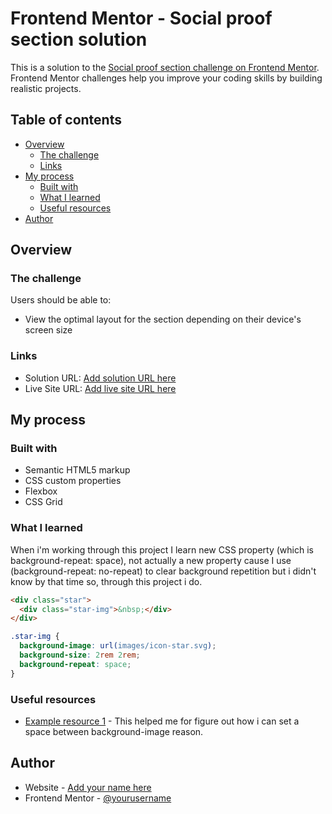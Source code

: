 # Frontend Mentor - Social proof section solution

This is a solution to the [Social proof section challenge on Frontend Mentor](https://www.frontendmentor.io/challenges/social-proof-section-6e0qTv_bA). Frontend Mentor challenges help you improve your coding skills by building realistic projects.

## Table of contents

- [Overview](#overview)
  - [The challenge](#the-challenge)
  - [Links](#links)
- [My process](#my-process)
  - [Built with](#built-with)
  - [What I learned](#what-i-learned)
  - [Useful resources](#useful-resources)
- [Author](#author)

## Overview

### The challenge

Users should be able to:

- View the optimal layout for the section depending on their device's screen size

### Links

- Solution URL: [Add solution URL here](https://your-solution-url.com)
- Live Site URL: [Add live site URL here](https://social-proof-ab.netlify.app/)

## My process

### Built with

- Semantic HTML5 markup
- CSS custom properties
- Flexbox
- CSS Grid

### What I learned

When i'm working through this project I learn new CSS property (which is background-repeat: space), not actually a new property cause I use (background-repeat: no-repeat) to clear background repetition but i didn't know by that time so, through this project i do.

```html
<div class="star">
  <div class="star-img">&nbsp;</div>
</div>
```

```css
.star-img {
  background-image: url(images/icon-star.svg);
  background-size: 2rem 2rem;
  background-repeat: space;
}
```

### Useful resources

- [Example resource 1](https://chipcullen.com/background-repeat-and-its-possibilities/) - This helped me for figure out how i can set a space between background-image reason.

## Author

- Website - [Add your name here](https://www.your-site.com)
- Frontend Mentor - [@yourusername](https://www.frontendmentor.io/profile/redstorm-hub)
